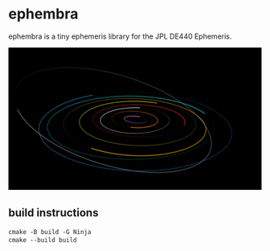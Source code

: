 # ephembra

ephembra is a tiny ephemeris library for the JPL DE440 Ephemeris.

![ephembra](/images/ephembra.png)

## build instructions

```
cmake -B build -G Ninja
cmake --build build
```
